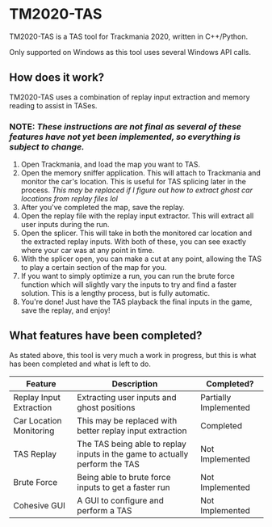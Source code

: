 # TM2020-TAS

TM2020-TAS is a TAS tool for Trackmania 2020, written in C++/Python.

Only supported on Windows as this tool uses several Windows API calls.

## How does it work?

TM2020-TAS uses a combination of replay input extraction and memory reading to assist in TASes.

### **NOTE:** *These instructions are not final as several of these features have not yet been implemented, so everything is subject to change.*

1. Open Trackmania, and load the map you want to TAS.
2. Open the memory sniffer application. This will attach to Trackmania and monitor the car's location. This is useful for TAS splicing later in the process. *This may be replaced if I figure out how to extract ghost car locations from replay files lol*
3. After you've completed the map, save the replay.
4. Open the replay file with the replay input extractor. This will extract all user inputs during the run.
5. Open the splicer. This will take in both the monitored car location and the extracted replay inputs. With both of these, you can see exactly where your car was at any point in time.
6. With the splicer open, you can make a cut at any point, allowing the TAS to play a certain section of the map for you.
7. If you want to simply optimize a run, you can run the brute force function which will slightly vary the inputs to try and find a faster solution. This is a lengthy process, but is fully automatic.
8. You're done! Just have the TAS playback the final inputs in the game, save the replay, and enjoy!

## What features have been completed?

As stated above, this tool is very much a work in progress, but this is what has been completed and what is left to do.

| Feature | Description | Completed? |
| ------- | ----------- | ---------- |
| Replay Input Extraction | Extracting user inputs and ghost positions | Partially Implemented |
| Car Location Monitoring | This may be replaced with better replay input extraction | Completed |
| TAS Replay | The TAS being able to replay inputs in the game to actually perform the TAS | Not Implemented |
| Brute Force | Being able to brute force inputs to get a faster run | Not Implemented |
| Cohesive GUI | A GUI to configure and perform a TAS | Not Implemented |
